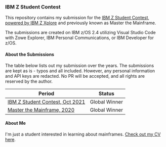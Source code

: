 ### IBM Z Student Contest

This repository contains my submission for the [IBM Z Student Contest, powered by IBM Z Xplore](https://ibmzxplore.influitive.com) and previously known as Master the Mainframe.

The submissions are created on IBM z/OS 2.4 utilizing Visual Studio Code with Zowe Explorer, IBM Personal Communications, or IBM Developer for z/OS.

#### About the Submissions

The table below lists out my submission over the years. The submissions are kept as is - typos and all included. However, any personal information and API keys are redacted. No PR will be accepted, and all rights are reserved by the author.

| Period | Status |
|--------|--------|
| [IBM Z Student Contest, Oct 2021](https://github.com/tanto259/ibm-z-student-contest/tree/main/ZXPQ42021) | Global Winner |
| [Master the Mainframe, 2020](https://github.com/tanto259/ibm-z-student-contest/tree/main/MTM2020) | Global Winner |

#### About Me

I'm just a student interested in learning about mainframes. [Check out my CV here](https://hartan.to/).